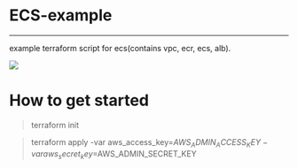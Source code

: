 
# ECS-example
---
example terraform script for ecs(contains vpc, ecr, ecs, alb).

![](../../../../Downloads/ECS-example.png)

# How to get started
> terraform init 

> terraform apply -var aws_access_key=$AWS_ADMIN_ACCESS_KEY -var aws_secret_key=$AWS_ADMIN_SECRET_KEY